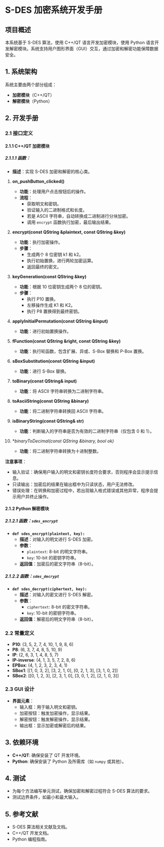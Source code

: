 # S-DES 加密系统开发手册

## 项目概述
本系统基于 S-DES 算法，使用 C++/QT 语言开发加密模块，使用 Python 语言开发解密模块。系统支持用户图形界面（GUI）交互，通过加密和解密功能保障数据安全。

## 1. 系统架构
系统主要由两个部分组成：
- **加密模块**（C++/QT）
- **解密模块**（Python）

## 2. 开发手册

### 2.1 接口定义

#### 2.1.1 C++/QT 加密模块

##### 2.1.1.1 函数：

- **描述**：实现 S-DES 加密和解密的核心类。

1. **on_pushButton_clicked()**
   - **功能**：处理用户点击按钮后的操作。
   - **流程**：
     - 获取明文和密钥。
     - 验证输入的二进制格式和长度。
     - 若是 ASCII 字符串，自动转换成二进制进行分块加密。
     - 调用 `encrypt` 函数执行加密，最后输出结果。

2. **encrypt(const QString &plaintext, const QString &key)**
   - **功能**：执行加密操作。
   - **步骤**：
     - 生成两个 8 位密钥 k1 和 k2。
     - 执行初始置换，进行两轮加密运算。
     - 返回最终的密文。

3. **keyGeneration(const QString &key)**
   - **功能**：根据 10 位密钥生成两个 8 位的密钥。
   - **步骤**：
     - 执行 P10 置换。
     - 左移操作生成 K1 和 K2。
     - 执行 P8 置换得到最终密钥。

4. **applyInitialPermutation(const QString &input)**
   - **功能**：进行初始置换操作。

5. **fFunction(const QString &right, const QString &key)**
   - **功能**：执行轮函数，包含扩展、异或、S-Box 替换和 P-Box 置换。

6. **sBoxSubstitution(const QString &input)**
   - **功能**：进行 S-Box 替换。

7. **toBinary(const QString& input)**
   - **功能**：将 ASCII 字符串转换为二进制字符串。

8. **toAsciiString(const QString &binary)**
   - **功能**：将二进制字符串转换回 ASCII 字符串。

9. **isBinaryString(const QString& str)**
   - **功能**：判断输入的字符串是否为有效的二进制字符串（仅包含 0 和 1）。

10. **binaryToDecimal(const QString &binary, bool *ok)**
    - **功能**：将二进制字符串转换为十进制整数。

**注意事项**：
- 输入验证：确保用户输入的明文和密钥长度符合要求，否则程序会显示提示信息。
- 只读输出：加密后的结果在输出框中为只读状态，用户无法修改。
- 错误处理：在转换和加密过程中，若出现输入格式错误或其他异常，程序会提示用户并终止操作。

#### 2.1.2 Python 解密模块

##### 2.1.2.1 函数：`sdes_encrypt`

- **`def sdes_encrypt(plaintext, key):`**
  - **描述**：对输入的明文进行 S-DES 加密。
  - **参数**：
    - `plaintext`: 8-bit 的明文字符串。
    - `key`: 10-bit 的密钥字符串。
  - **返回值**：加密后的密文字符串（8-bit）。

##### 2.1.2.2 函数：`sdes_decrypt`

- **`def sdes_decrypt(ciphertext, key):`**
  - **描述**：对输入的密文进行 S-DES 解密。
  - **参数**：
    - `ciphertext`: 8-bit 的密文字符串。
    - `key`: 10-bit 的密钥字符串。
  - **返回值**：解密后的明文字符串（8-bit）。

### 2.2 常量定义

- **P10**: (3, 5, 2, 7, 4, 10, 1, 9, 8, 6)
- **P8**: (6, 3, 7, 4, 8, 5, 10, 9)
- **IP**: (2, 6, 3, 1, 4, 8, 5, 7)
- **IP-inverse**: (4, 1, 3, 5, 7, 2, 8, 6)
- **EPBox**: (4, 1, 2, 3, 2, 3, 4, 1)
- **SBox1**: [[1, 0, 3, 2], [3, 2, 1, 0], [0, 2, 1, 3], [3, 1, 0, 2]]
- **SBox2**: [[0, 1, 2, 3], [2, 3, 1, 0], [3, 0, 1, 2], [2, 1, 0, 3]]

### 2.3 GUI 设计

- **界面元素**：
  - 输入框：用于输入明文和密钥。
  - 加密按钮：触发加密操作，显示结果。
  - 解密按钮：触发解密操作，显示结果。
  - 输出框：显示加密或解密后的结果。

## 3. 依赖环境

- **C++/QT**: 确保安装了 QT 开发环境。
- **Python**: 确保安装了 Python 及所需库（如 `numpy` 或其他）。

## 4. 测试

- 为每个方法编写单元测试，确保加密和解密过程符合 S-DES 算法的要求。
- 测试边界条件，如最小和最大输入。

## 5. 参考文献

- S-DES 算法相关文献及文档。
- C++/QT 开发文档。
- Python 编程指南。
